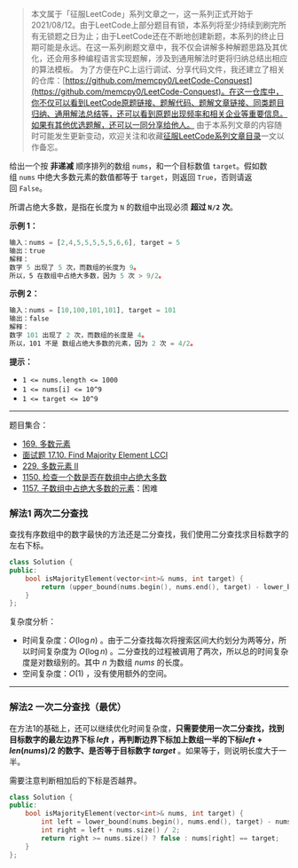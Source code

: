 > 本文属于「征服LeetCode」系列文章之一，这一系列正式开始于2021/08/12。由于LeetCode上部分题目有锁，本系列将至少持续到刷完所有无锁题之日为止；由于LeetCode还在不断地创建新题，本系列的终止日期可能是永远。在这一系列刷题文章中，我不仅会讲解多种解题思路及其优化，还会用多种编程语言实现题解，涉及到通用解法时更将归纳总结出相应的算法模板。
> <b></b>
> 为了方便在PC上运行调试、分享代码文件，我还建立了相关的仓库：[https://github.com/memcpy0/LeetCode-Conquest](https://github.com/memcpy0/LeetCode-Conquest)。在这一仓库中，你不仅可以看到LeetCode原题链接、题解代码、题解文章链接、同类题目归纳、通用解法总结等，还可以看到原题出现频率和相关企业等重要信息。如果有其他优选题解，还可以一同分享给他人。
> <b></b>
> 由于本系列文章的内容随时可能发生更新变动，欢迎关注和收藏[征服LeetCode系列文章目录](https://memcpy0.blog.csdn.net/article/details/119656559)一文以作备忘。

给出一个按 **非递减** 顺序排列的数组 `nums`，和一个目标数值 `target`。假如数组 `nums` 中绝大多数元素的数值都等于 `target`，则返回 `True`，否则请返回 `False`。

所谓占绝大多数，是指在长度为 `N` 的数组中出现必须 **超过 `N/2`** **次**。

**示例 1：**
```js
输入：nums = [2,4,5,5,5,5,5,6,6], target = 5
输出：true
解释：
数字 5 出现了 5 次，而数组的长度为 9。
所以，5 在数组中占绝大多数，因为 5 次 > 9/2。
```
**示例 2：**
```js
输入：nums = [10,100,101,101], target = 101
输出：false
解释：
数字 101 出现了 2 次，而数组的长度是 4。
所以，101 不是 数组占绝大多数的元素，因为 2 次 = 4/2。
```
**提示：**
- `1 <= nums.length <= 1000`
- `1 <= nums[i] <= 10^9`
- `1 <= target <= 10^9`

---
题目集合：
- [169. 多数元素](https://leetcode.cn/problems/majority-element/)
- [面试题 17.10. Find Majority Element LCCI](https://leetcode.cn/problems/find-majority-element-lcci/)
- [229. 多数元素 II](https://leetcode.cn/problems/majority-element-ii/)
- [1150. 检查一个数是否在数组中占绝大多数](https://leetcode.cn/problems/check-if-a-number-is-majority-element-in-a-sorted-array/)
- [1157. 子数组中占绝大多数的元素](https://leetcode.cn/problems/online-majority-element-in-subarray/)：困难

### 解法1 两次二分查找
查找有序数组中的数字最快的方法还是二分查找，我们使用二分查找求目标数字的左右下标。
```cpp
class Solution {
public:
    bool isMajorityElement(vector<int>& nums, int target) {
        return (upper_bound(nums.begin(), nums.end(), target) - lower_bound(nums.begin(), nums.end(), target)) * 2 > nums.size();
    }
};
```
复杂度分析：
- 时间复杂度：$O(\log n)$ 。由于二分查找每次将搜索区间大约划分为两等分，所以时间复杂度为 $O(\log n)$ 。二分查找的过程被调用了两次，所以总的时间复杂度是对数级别的。其中 $n$ 为数组 $nums$ 的长度。
- 空间复杂度：$O(1)$ ，没有使用额外的空间。

---
### 解法2 一次二分查找（最优）
在方法1的基础上，还可以继续优化时间复杂度，**只需要使用一次二分查找，找到目标数字的最左边界下标 $left$ ，再判断边界下标加上数组一半的下标$left + len(nums) / 2$ 的数字、是否等于目标数字 $target$** 。如果等于，则说明长度大于一半。

需要注意判断相加后的下标是否越界。 
```cpp
class Solution {
public:
    bool isMajorityElement(vector<int>& nums, int target) {
        int left = lower_bound(nums.begin(), nums.end(), target) - nums.begin();
        int right = left + nums.size() / 2;
        return right >= nums.size() ? false : nums[right] == target;
    }
};
```